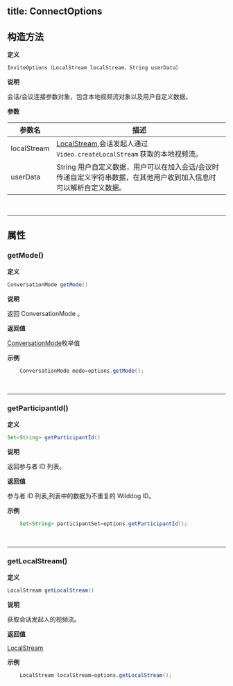 title: ConnectOptions
---

## 构造方法

**定义**   

```java
InviteOptions（LocalStream localStream，String userData）
```

**说明**

会话/会议连接参数对象，包含本地视频流对象以及用户自定义数据。

**参数**

| 参数名 | 描述 |
|---|---|
|localStream|[LocalStream](/api/video/android/local-stream.html),会话发起人通过 `Video.createLocalStream` 获取的本地视频流。|
|userData|String 用户自定义数据，用户可以在加入会话/会议时传递自定义字符串数据，在其他用户收到加入信息时可以解析自定义数据。|

</br>

---

## 属性

### getMode()

**定义**   

```java
ConversationMode getMode()
```

**说明**

返回 ConversationMode 。

**返回值**

[ConversationMode](/api/video/android/conversation-mode.html)枚举值

**示例**

```java
	ConversationMode mode=options.getMode();
```

</br>

---

### getParticipantId()

**定义**   

```java
Set<String> getParticipantId()
```

**说明**

返回参与者 ID 列表。

**返回值**

参与者 ID 列表,列表中的数据为不重复的 Wilddog ID。

**示例**

```java
	Set<String> participantSet=options.getParticipantId();
```

</br>

---

### getLocalStream()

**定义**   

```java
LocalStream getLocalStream()
```

**说明**

获取会话发起人的视频流。

**返回值**

[LocalStream](/api/video/android/local-stream.html)

**示例**

```java
	LocalStream localStream=options.getLocalStream();
```
